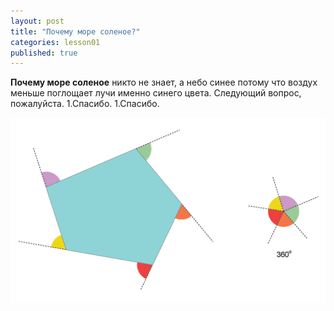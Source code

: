 ```yaml
---
layout: post
title: "Почему море соленое?"
categories: lesson01
published: true
---
```


**Почему море соленое** никто не знает, а небо синее потому что воздух меньше поглощает лучи именно синего цвета.
Следующий вопрос, пожалуйста. 
1.Спасибо.
1.Спасибо.

![54UZf.png](/img/54UZf.png)